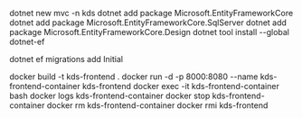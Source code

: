 dotnet new mvc -n kds
dotnet add package Microsoft.EntityFrameworkCore
dotnet add package Microsoft.EntityFrameworkCore.SqlServer
dotnet add package Microsoft.EntityFrameworkCore.Design
dotnet tool install --global dotnet-ef


dotnet ef migrations add Initial

docker build -t kds-frontend .
docker run -d -p 8000:8080 --name kds-frontend-container kds-frontend
docker exec -it kds-frontend-container bash
docker logs kds-frontend-container
docker stop kds-frontend-container
docker rm kds-frontend-container
docker rmi kds-frontend


